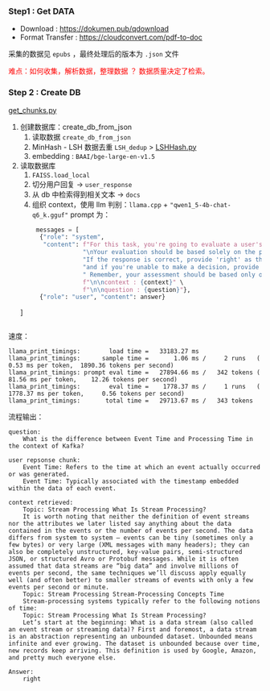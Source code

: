 ### Step1 : Get DATA

- Download : https://dokumen.pub/qdownload
- Format Transfer : https://cloudconvert.com/pdf-to-doc

采集的数据见 `epubs` ，最终处理后的版本为 `.json` 文件

<span style="color:red">难点：如何收集，解析数据，整理数据 ？ 数据质量决定了检索。</span>





### Step 2 : Create DB
[get_chunks.py](get_chunks.py)
1. 创建数据库：create_db_from_json
   1. 读取数据 `create_db_from_json`
   2. MinHash - LSH 数据去重 `LSH_dedup` > [LSHHash.py](LSHHash.py)
   3. embedding : `BAAI/bge-large-en-v1.5`
2. 读取数据库
   1. `FAISS.load_local`
   2. 切分用户回复 -> `user_response`
   3. 从 db 中检索得到相关文本 -> `docs`
   4. 组织 context，使用 llm 判别：`llama.cpp` + `"qwen1_5-4b-chat-q6_k.gguf"`
      	prompt 为：
      ```python
       messages = [
        {"role": "system",
         "content": f"For this task, you're going to evaluate a user's response to a computer science interview question. "
                    "\nYour evaluation should be based solely on the provided context. "
                    "If the response is correct, provide 'right' as the value, if it's incorrect, provide 'wrong', "
                    "and if you're unable to make a decision, provide 'don't know'."
                    " Remember, your assessment should be based only on the given context and only from right / wrong / don't know."
                    f"\n\ncontext : {context}" \
                    f"\n\nquestion : {question}"},
        {"role": "user", "content": answer}
    ]
      ```

速度：
```text
llama_print_timings:        load time =   33183.27 ms
llama_print_timings:      sample time =       1.06 ms /     2 runs   (    0.53 ms per token,  1890.36 tokens per second)
llama_print_timings: prompt eval time =   27894.66 ms /   342 tokens (   81.56 ms per token,    12.26 tokens per second)
llama_print_timings:        eval time =    1778.37 ms /     1 runs   ( 1778.37 ms per token,     0.56 tokens per second)
llama_print_timings:       total time =   29713.67 ms /   343 tokens
```
流程输出：
```
question: 
	What is the difference between Event Time and Processing Time in the context of Kafka?

user repsonse chunk: 
	Event Time: Refers to the time at which an event actually occurred or was generated.
    Event Time: Typically associated with the timestamp embedded within the data of each event.

context retrieved: 
	Topic: Stream Processing What Is Stream Processing?
	It is worth noting that neither the definition of event streams nor the attributes we later listed say anything about the data contained in the events or the number of events per second. The data differs from system to system — events can be tiny (sometimes only a few bytes) or very large (XML messages with many headers); they can also be completely unstructured, key-value pairs, semi-structured JSON, or structured Avro or Protobuf messages. While it is often assumed that data streams are “big data” and involve millions of events per second, the same techniques we’ll discuss apply equally well (and often better) to smaller streams of events with only a few events per second or minute.
	Topic: Stream Processing Stream-Processing Concepts Time
	Stream-processing systems typically refer to the following notions of time:
	Topic: Stream Processing What Is Stream Processing?
	Let’s start at the beginning: What is a data stream (also called an event stream or streaming data)? First and foremost, a data stream is an abstraction representing an unbounded dataset. Unbounded means infinite and ever growing. The dataset is unbounded because over time, new records keep arriving. This definition is used by Google, Amazon, and pretty much everyone else.

Answer: 
	right
```
